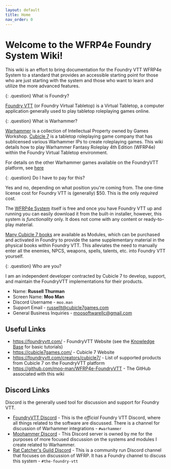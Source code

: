 ```yaml
---
layout: default
title: Home
nav_order: 0
---
```


# Welcome to the WFRP4e Foundry System Wiki!
This wiki is an effort to bring documentation for the Foundry VTT WFRP4e System to a standard that provides an accessible starting point for those who are just starting with the system and those who want to learn and utilize the more advanced features.


{: .question}
What is Foundry?

[Foundry VTT](https://foundryvtt.com/) (or Foundry Virtual Tabletop) is a Virtual Tabletop, a computer application generally used to play tabletop roleplaying games online.

{: .question}
What is Warhammer?

[Warhammer](https://warhammer.com) is a collection of Intellectual Property owned by Games Workshop. [Cubicle 7](https://cubicle7games.com/) is a tabletop roleplaying game company that has sublicensed various Warhammer IPs to create roleplaying games. This wiki details how to play Warhammer Fantasy Roleplay 4th Edition (WFRP4e) within the Foundry Virtual Tabletop environment.

For details on the other Warhammer games available on the FoundryVTT platform, see [here](https://moo-man.github.io)

{: .question}
Do I have to pay for this?

Yes and no, depending on what position you're coming from. The one-time license cost for Foundry VTT is (generally) $50. This is the only *required* cost.

The [WFRP4e System](https://foundryvtt.com/packages/wfrp4e) itself is free and once you have Foundry VTT up and running you can easily download it from the built-in installer, however, this system is *functionality* only. It does not come with any content or ready-to-play material. 

[Many Cubicle 7 books](https://foundryvtt.com/creators/cubicle7/) are available as Modules, which can be purchased and activated in Foundry to provide the same supplementary material in the physical books within Foundry VTT. This alleviates the need to manually enter all the enemies, NPCS, weapons, spells, talents, etc. into Foundry VTT yourself. 

{: .question}
Who are you?

I am an independent developer contracted by Cubicle 7 to develop, support, and maintain the FoundryVTT implementations for their products. 

* Name: **Russell Thurman**
* Screen Name: **Moo Man**
* Discord Username - `moo.man`
* Support Email - <russellt@cubicle7games.com>
* General Business Inquiries - <moosoftwarellc@gmail.com>

## Useful Links
* <https://foundryvtt.com/> - FoundryVTT Website (see the [Knowledge Base](https://foundryvtt.com/kb/) for basic tutorials)
* <https://cubicle7games.com/> - Cubicle 7 Website
* <https://foundryvtt.com/creators/cubicle7/> - List of supported products from Cubicle 7 on the FoundryVTT platform
* <https://github.com/moo-man/WFRP4e-FoundryVTT> - The GitHub associated with this wiki

## Discord Links
Discord is the generally used tool for discussion and support for Foundry VTT.

* [FoundryVTT Discord]() - This is the *official* Foundry VTT Discord, where all things related to the software are discussed. There is a channel for discussion of Warhammer integrations - `#warhammer`
* [Moohammer Discord]() - This Discord server is owned by me for the purposes of more focused discussion on the systems and modules I create related to Warhammer. 
* [Rat Catcher's Guild Discord]() - This is a community run Discord channel that focuses on discussion of WFRP. It has a Foundry channel to discuss this system - `#the-foundry-vtt`